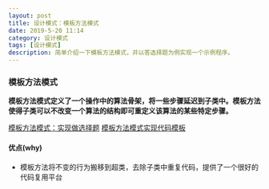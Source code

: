 ```yaml
---
layout: post
title: 设计模式：模板方法模式
date: 2019-5-20 11:14
category: 设计模式
tags: [设计模式]
description: 简单介绍一下模板方法模式，并以答选择题为例实现一个示例程序。
---
```




### 模板方法模式

​	**模板方法模式定义了一个操作中的算法骨架，将一些步骤延迟到子类中。模板方法使得子类可以不改变一个算法的结构即可重定义该算法的某些特定步骤。**

[模板方法模式：实现做选择题](https://github.com/DepInjoy/BaseHouse/blob/master/DesignPattern/%E6%A8%A1%E6%9D%BF%E6%96%B9%E6%B3%95%E6%A8%A1%E5%BC%8F/%E6%A8%A1%E6%9D%BF%E6%96%B9%E6%B3%95%E6%96%B9%E5%BC%8F-%E7%AD%94%E9%80%89%E6%8B%A9%E9%A2%98.cpp)    [模板方法模式实现代码模板](https://github.com/DepInjoy/BaseHouse/blob/master/DesignPattern/%E6%A8%A1%E6%9D%BF%E6%96%B9%E6%B3%95%E6%A8%A1%E5%BC%8F/%E6%A8%A1%E6%9D%BF%E6%96%B9%E6%B3%95%E6%96%B9%E5%BC%8F%E4%BB%A3%E7%A0%81%E6%A8%A1%E6%9D%BF.cpp)



#### 优点(why)

- 模板方法将不变的行为搬移到超类，去除子类中重复代码，提供了一个很好的代码复用平台